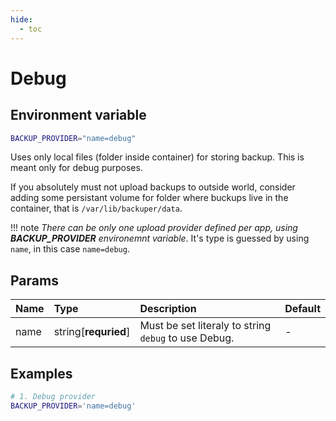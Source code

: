 ```yaml
---
hide:
  - toc
---
```


# Debug

## Environment variable

```bash
BACKUP_PROVIDER="name=debug"
```

Uses only local files (folder inside container) for storing backup. This is meant only for debug purposes.

If you absolutely must not upload backups to outside world, consider adding some persistant volume for folder where buckups live in the container, that is `/var/lib/backuper/data`.


!!! note
    _There can be only one upload provider defined per app, using **BACKUP_PROVIDER** environemnt variable_. It's type is guessed by using `name`, in this case `name=debug`.
## Params

| Name | Type                 | Description                                          | Default |
| :--- | :------------------- | :--------------------------------------------------- | :------ |
| name | string[**requried**] | Must be set literaly to string `debug` to use Debug. | -       |

## Examples

```bash
# 1. Debug provider
BACKUP_PROVIDER='name=debug'

```

<br>
<br>
